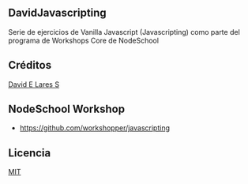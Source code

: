 ## DavidJavascripting

Serie de ejercicios de Vanilla Javascript (Javascripting) como parte del programa de Workshops Core de NodeSchool

## Créditos
[David E Lares S](https://davidlares.com)

## NodeSchool Workshop
- https://github.com/workshopper/javascripting

## Licencia
[MIT](https://opensource.org/licenses/MIT)
